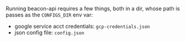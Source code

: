 Running beacon-api requires a few things, both in a dir, whose path is passes as the `CONFIGS_DIR` env var:
- google service acct credentials: `gcp-credentials.json`
- json config file: `config.json`

